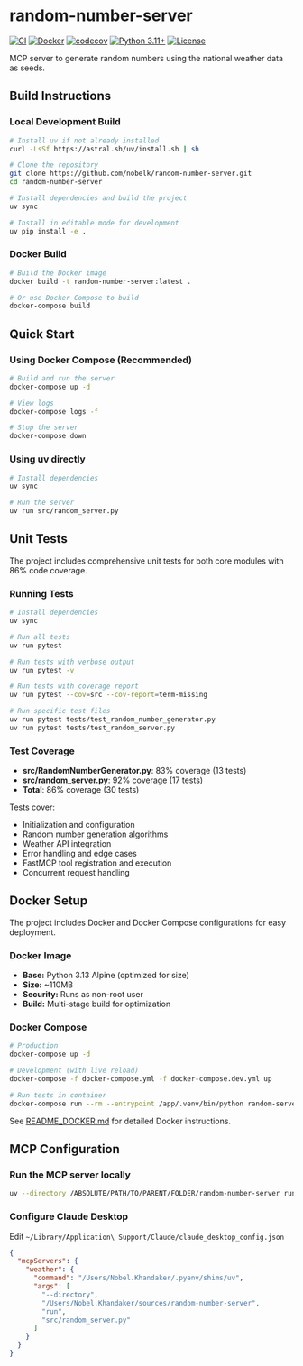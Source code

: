 # random-number-server

[![CI](https://github.com/nobelk/random-number-server/actions/workflows/ci.yml/badge.svg)](https://github.com/nobelk/random-number-server/actions/workflows/ci.yml)
[![Docker](https://github.com/nobelk/random-number-server/actions/workflows/docker.yml/badge.svg)](https://github.com/nobelk/random-number-server/actions/workflows/docker.yml)
[![codecov](https://codecov.io/gh/nobelk/random-number-server/branch/main/graph/badge.svg?token=YOUR_TOKEN)](https://codecov.io/gh/nobelk/random-number-server)
[![Python 3.11+](https://img.shields.io/badge/python-3.11%2B-blue.svg)](https://www.python.org/downloads/)
[![License](https://img.shields.io/badge/license-MIT-green.svg)](LICENSE)

MCP server to generate random numbers using the national weather data as seeds.

## Build Instructions

### Local Development Build
```bash
# Install uv if not already installed
curl -LsSf https://astral.sh/uv/install.sh | sh

# Clone the repository
git clone https://github.com/nobelk/random-number-server.git
cd random-number-server

# Install dependencies and build the project
uv sync

# Install in editable mode for development
uv pip install -e .
```

### Docker Build
```bash
# Build the Docker image
docker build -t random-number-server:latest .

# Or use Docker Compose to build
docker-compose build
```

## Quick Start

### Using Docker Compose (Recommended)
```bash
# Build and run the server
docker-compose up -d

# View logs
docker-compose logs -f

# Stop the server
docker-compose down
```

### Using uv directly
```bash
# Install dependencies
uv sync

# Run the server
uv run src/random_server.py
```

## Unit Tests

The project includes comprehensive unit tests for both core modules with 86% code coverage.

### Running Tests

```bash
# Install dependencies
uv sync

# Run all tests
uv run pytest

# Run tests with verbose output
uv run pytest -v

# Run tests with coverage report
uv run pytest --cov=src --cov-report=term-missing

# Run specific test files
uv run pytest tests/test_random_number_generator.py
uv run pytest tests/test_random_server.py
```

### Test Coverage

- **src/RandomNumberGenerator.py**: 83% coverage (13 tests)
- **src/random_server.py**: 92% coverage (17 tests)
- **Total**: 86% coverage (30 tests)

Tests cover:
- Initialization and configuration
- Random number generation algorithms
- Weather API integration
- Error handling and edge cases
- FastMCP tool registration and execution
- Concurrent request handling

## Docker Setup

The project includes Docker and Docker Compose configurations for easy deployment.

### Docker Image
- **Base:** Python 3.13 Alpine (optimized for size)
- **Size:** ~110MB
- **Security:** Runs as non-root user
- **Build:** Multi-stage build for optimization

### Docker Compose
```bash
# Production
docker-compose up -d

# Development (with live reload)
docker-compose -f docker-compose.yml -f docker-compose.dev.yml up

# Run tests in container
docker-compose run --rm --entrypoint /app/.venv/bin/python random-server -m pytest
```

See [README_DOCKER.md](README_DOCKER.md) for detailed Docker instructions.

## MCP Configuration

### Run the MCP server locally

```bash
uv --directory /ABSOLUTE/PATH/TO/PARENT/FOLDER/random-number-server run src/random_server.py
```

### Configure Claude Desktop
Edit `~/Library/Application\ Support/Claude/claude_desktop_config.json`

```JSON
{
  "mcpServers": {
    "weather": {
      "command": "/Users/Nobel.Khandaker/.pyenv/shims/uv",
      "args": [
        "--directory",
        "/Users/Nobel.Khandaker/sources/random-number-server",
        "run",
        "src/random_server.py"
      ]
    }
  }
}
```



